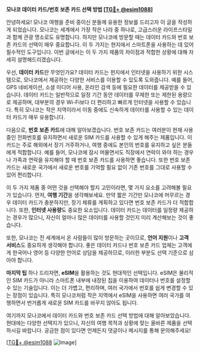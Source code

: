 **모나코 데이터 카드/번호 보존 카드 선택 방법 [[TG💪+ @esim1088](https://t.me/s/esim1088)]**

안녕하세요! 모나코 여행을 준비 중이신 분들께 유용한 정보를 드리고자 이 글을 작성하게 되었습니다. 모나코는 세계에서 가장 작은 나라 중 하나로, 고급스러운 라이프스타일과 함께 관광 명소로도 유명합니다. 하지만 모나코에 방문할 때는 데이터 카드와 번호 보존 카드의 선택이 매우 중요합니다. 이 두 가지는 현지에서 스마트폰을 사용하는 데 있어 필수적인 도구입니다. 이번 글에서는 이 두 가지 제품의 차이점과 적합한 상황에 대해 자세히 설명해드리겠습니다.

우선, **데이터 카드**란 무엇인가요? 데이터 카드는 현지에서 인터넷을 사용하기 위한 시스템으로, 모나코에서 제공하는 다양한 서비스를 이용할 수 있도록 도와줍니다. 예를 들어, GPS 네비게이션, 소셜 미디어 사용, 온라인 검색 등에 필요한 데이터를 제공받을 수 있습니다. 데이터 카드는 일반적으로 일정 기간 동안 데이터를 무제한 또는 제한된 용량으로 제공하며, 대부분의 경우 Wi-Fi보다 더 편리하고 빠르게 인터넷을 사용할 수 있습니다. 특히 모나코는 작은 지역이라서 이동 중에도 신속하게 데이터를 사용할 수 있는 데이터 카드가 매우 유용합니다.

다음으로, **번호 보존 카드**에 대해 알아보겠습니다. 번호 보존 카드는 여러분이 현재 사용 중인 전화번호를 유지하면서 새로운 SIM 카드를 사용할 수 있게 해주는 제품입니다. 이 카드는 주로 해외에서 장기 거주하거나, 여행 중에도 본인의 번호를 유지하고 싶은 분들에게 적합합니다. 예를 들어, 모나코에 잠시 머물면서도 직장에서 연락이 와야 하는 경우나 가족과 연락을 유지해야 할 때 번호 보존 카드를 사용하면 좋습니다. 또한 번호 보존 카드는 새로운 국가에서 새로운 번호를 기억할 필요 없이 기존 번호를 그대로 사용할 수 있어 편리합니다.

이 두 가지 제품 중 어떤 것을 선택해야 할지 고민이라면, 몇 가지 요소를 고려해볼 필요가 있습니다. 먼저, **여행 기간**을 생각해보세요. 만약 짧은 기간만 모나코에 머무르는 경우 데이터 카드가 충분하지만, 장기 체류를 계획하고 있다면 번호 보존 카드가 더 적합합니다. 또한, **인터넷 사용량**도 중요한 요소입니다. 데이터 카드는 데이터를 일정량 제공하는 경우가 많으니, 자신이 얼마나 많은 데이터를 사용할 것인지 미리 계산해보는 것이 좋습니다.

또한, 모나코는 전 세계에서 온 사람들이 많이 방문하는 곳이므로, **언어 지원**이나 **고객 서비스**도 중요하게 생각해야 합니다. 좋은 데이터 카드나 번호 보존 카드 업체는 고객에게 한국어나 영어 등 다양한 언어로 상담을 제공하므로, 이러한 부분도 선택 기준으로 삼아야 합니다.

**마지막 팁** 하나 드리자면, **eSIM**을 활용하는 것도 현대적인 선택입니다. eSIM은 물리적인 SIM 카드가 아니라 스마트폰 내부에 내장된 칩을 이용하여 데이터나 번호를 설정할 수 있는 기술입니다. 이는 더 가볍고, 편리하며, 여러 국가에서 번호를 쉽게 변경할 수 있는 장점이 있습니다. 특히 모나코처럼 작은 지역에서 eSIM을 사용하면 여러 국가를 여행하면서 번거롭게 새로운 SIM 카드를 바꾸지 않아도 됩니다.

여기까지 모나코에서 데이터 카드와 번호 보존 카드 선택 방법에 대해 알아보았습니다. 현대에는 다양한 선택지가 있으니, 자신의 여행 목적과 상황에 맞는 올바른 제품을 선택하시길 바랍니다. 궁금한 점이 있다면 언제든지 댓글이나 메시지를 통해 문의해주세요!

[[TG💪+ @esim1088](https://t.me/s/esim1088) ![Image](https://i.postimg.cc/Y0z9fWf4/image.png)]